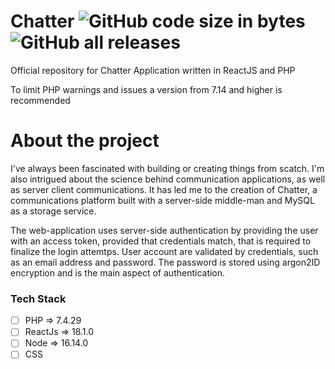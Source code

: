 
# Chatter ![GitHub code size in bytes](https://img.shields.io/github/languages/code-size/creator-solutions/chatter) ![GitHub all releases](https://img.shields.io/github/downloads/creator-solutions/chatter/total)

 Official repository for Chatter Application written in ReactJS and PHP
 
 To limit PHP warnings and issues a version from 7.14 and higher is recommended
 
 # About the project
 
I've always been fascinated with building or creating things from scatch. I'm also intrigued about the science behind communication applications, as well as server
client communications. It has led me to the creation of Chatter, a communications platform built with a server-side middle-man and MySQL as a storage service. 
 
The web-application uses server-side authentication by providing the user with an access token, provided that credentials match, that is required to finalize the login attemtps. User account are validated by credentials, such as an email address and password. The password is stored using argon2ID encryption and is the main aspect of authentication. 
 
### Tech Stack
- [ ] PHP => 7.4.29
- [ ] ReactJs => 18.1.0
- [ ] Node => 16.14.0
- [ ] CSS
